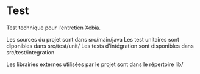 Test
====

Test technique pour l'entretien Xebia.

Les sources du projet sont dans src/main/java
Les test unitaires sont diponibles dans src/test/unit/
Les tests d'intégration sont disponibles dans src/test/integration

Les librairies externes utilisées par le projet sont dans le répertoire lib/
